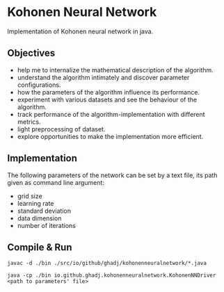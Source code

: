# Kohonen Neural Network
Implementation of Kohonen neural network in java.

## Objectives
* help me to internalize the mathematical description of the algorithm.
* understand the algorithm intimately and discover parameter configurations.
* how the parameters of the algorithm influence its performance. 
* experiment with various datasets and see the behaviour of the algorithm.
* track performance of the algorithm-implementation with different metrics.
* light preprocessing of dataset.
* explore opportunities to make the implementation more efficient.

## Implementation
The following  parameters of the network can be set by a  text file, its path given as command line argument:
* grid size
* learning rate
* standard deviation
* data dimension
* number of iterations

## Compile & Run
```
javac -d ./bin ./src/io/github/ghadj/kohonenneuralnetwork/*.java

java -cp ./bin io.github.ghadj.kohonenneuralnetwork.KohonenNNDriver <path to parameters' file>
```